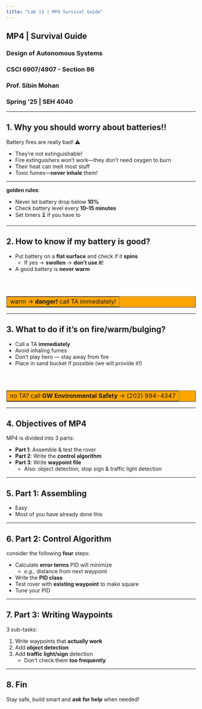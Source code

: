 ```yaml
---
title: "Lab 13 | MP4 Survival Guide"
---
```


## **MP4** | Survival Guide 

### Design of Autonomous Systems  
### CSCI 6907/4907 - Section 86  
### Prof. **Sibin Mohan**  
### Spring '25 | SEH 4040

---

## 1. Why you should worry about batteries!!

Battery fires are really bad! ⚠️

- They’re not extinguishable!  
- Fire extinguishers won’t work—they don’t need oxygen to burn  
- Their heat can melt most stuff  
- Toxic fumes—**never inhale** them!

---

**golden rules**:  

- Never let battery drop below **10%**  
- Check battery level every **10–15 minutes**  
- Set timers ⏳ if you have to

---

## 2. How to know if my battery is good?

- Put battery on a **flat surface** and check if it **spins**  
  - If yes &rarr; **swollen** &rarr; **don’t use it**!
- A good battery is **never warm** 

<br>
<br>

<table bgcolor="orange" border="1" cellpadding="10">
  <tr>
    <td>warm &rarr; <b>danger!</b> call TA immediately! </td>
  </tr>
</table>


---

## 3. What to do if it’s on fire/warm/bulging?

- Call a TA **immediately**  
- Avoid inhaling fumes  
- Don’t play hero — stay away from fire  
- Place in sand bucket if possible (we will provide it!)

<br>
<br>

<table bgcolor="orange" border="1" cellpadding="10">
  <tr>
    <td>no TA? call <b>GW Environmental Safety</b> &rarr; (202) 994-4347 </td>
  </tr>
</table>

---

## 4. Objectives of MP4

MP4 is divided into 3 parts:  

- **Part 1**: Assemble & test the rover  
- **Part 2**: Write the **control algorithm**  
- **Part 3**: Write **waypoint file**  
  - Also: object detection, stop sign & traffic light detection

---

## 5. Part 1: Assembling

- Easy 
- Most of you have already done this

---

## 6. Part 2: Control Algorithm

consider the following **four** steps:  

- Calculate **error terms** PID will minimize 
  - _e.g.,_  distance from next waypoint
- Write the **PID class**  
- Test rover with **existing waypoint** to make square  
- Tune your PID

---

## 7. Part 3: Writing Waypoints

3 sub-tasks:  
1. Write waypoints that **actually work**  
2. Add **object detection**  
3. Add **traffic light/sign** detection  
   - Don’t check them **too frequently**

---

## 8. Fin

Stay safe, build smart and **ask for help** when needed!
